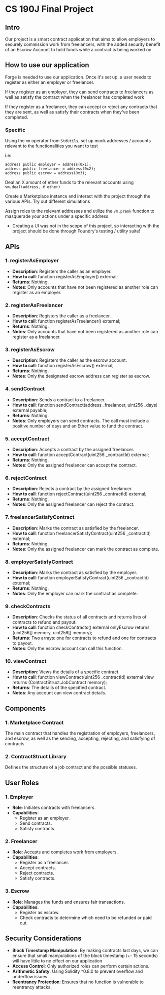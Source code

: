 # CS 190J Final Project

## Intro

Our project is a smart contract application that aims to allow employers to securely commission work from freelancers, with the added security benefit of an Escrow Account to hold funds while a contract is being worked on.

## How to use our application

Forge is needed to use our application. Once it's set up, a user needs to register as either an employer or freelancer.

If they register as an employer, they can send contracts to freelancers as well as satisfy the contract when the freelancer has completed work

If they register as a freelancer, they can accept or reject any contracts that they are sent, as well as satisfy their contracts when they've been completed.

### Specific
Using the `vm` operator from `StdUtils`, set up mock addresses / accounts relevant to the functionalities you want to test

i.e:
```
address public employer = address(0x1);
address public freelancer = address(0x2);
address public escrow = address(0x3);
```

Deal an X amount of ether funds to the relevant accounts using `vm.deal(address, # ether)` 

Create a Marketplace instance and interact with the project through the various APIs. Try out different simulations 

Assign roles to the relevant addresses and utilize the `vm.prank` function to masquerade your actions under a specific address
- Creating a UI was not in the scope of this project, so interacting with the project should be done through Foundry's testing / utility suite!

## APIs

### 1. registerAsEmployer
- **Description**: Registers the caller as an employer.
- **How to call**: function registerAsEmployer() external;
- **Returns**: Nothing.
- **Notes**: Only accounts that have not been registered as another role can register as an employer.

### 2. registerAsFreelancer
- **Description**: Registers the caller as a freelancer.
- **How to call**: function registerAsFreelancer() external;
- **Returns**: Nothing.
- **Notes**: Only accounts that have not been registered as another role can register as a freelancer.

### 3. registerAsEscrow
- **Description**: Registers the caller as the escrow account.
- **How to call**: function registerAsEscrow() external;
- **Returns**: Nothing.
- **Notes**: Only the designated escrow address can register as escrow.

### 4. sendContract
- **Description**: Sends a contract to a freelancer.
- **How to call**: function sendContract(address _freelancer, uint256 _days) external payable;
- **Returns**: Nothing.
- **Notes**: Only employers can send contracts. The call must include a positive number of days and an Ether value to fund the contract.

### 5. acceptContract
- **Description**: Accepts a contract by the assigned freelancer.
- **How to call**: function acceptContract(uint256 _contractId) external;
- **Returns**: Nothing.
- **Notes**: Only the assigned freelancer can accept the contract.

### 6. rejectContract
- **Description**: Rejects a contract by the assigned freelancer.
- **How to call**: function rejectContract(uint256 _contractId) external;
- **Returns**: Nothing.
- **Notes**: Only the assigned freelancer can reject the contract.

### 7. freelancerSatisfyContract
- **Description**: Marks the contract as satisfied by the freelancer.
- **How to call**: function freelancerSatisfyContract(uint256 _contractId) external;
- **Returns**: Nothing.
- **Notes**: Only the assigned freelancer can mark the contract as complete.

### 8. employerSatisfyContract
- **Description**: Marks the contract as satisfied by the employer.
- **How to call**: function employerSatisfyContract(uint256 _contractId) external;
- **Returns**: Nothing.
- **Notes**: Only the employer can mark the contract as complete.

### 9. checkContracts
- **Description**: Checks the status of all contracts and returns lists of contracts to refund and payout.
- **How to call**: function checkContracts() external onlyEscrow returns (uint256[] memory, uint256[] memory);
- **Returns**: Two arrays: one for contracts to refund and one for contracts to payout.
- **Notes**: Only the escrow account can call this function.

### 10. viewContract
- **Description**: Views the details of a specific contract.
- **How to call**: function viewContract(uint256 _contractId) external view returns (ContractStruct.JobContract memory);
- **Returns**: The details of the specified contract.
- **Notes**: Any account can view contract details.

## Components

### 1. Marketplace Contract
The main contract that handles the registration of employers, freelancers, and escrow, as well as the sending, accepting, rejecting, and satisfying of contracts.

### 2. ContractStruct Library
Defines the structure of a job contract and the possible statuses.

## User Roles

### 1. Employer
- **Role**: Initiates contracts with freelancers.
- **Capabilities**:
    - Register as an employer.
    - Send contracts.
    - Satisfy contracts.

### 2. Freelancer
- **Role**: Accepts and completes work from employers.
- **Capabilities**:
    - Register as a freelancer.
    - Accept contracts.
    - Reject contracts.
    - Satisfy contracts.

### 3. Escrow
- **Role**: Manages the funds and ensures fair transactions.
- **Capabilities**:
    - Register as escrow.
    - Check contracts to determine which need to be refunded or paid out.


## Security Considerations

- **Block Timestamp Manipulation**: By making contracts last days, we can ensure that small manipulations of the block timestamp (+- 15 seconds) will have little to no effect on our application
- **Access Control**: Only authorized roles can perform certain actions.
- **Arithmetic Safety**: Using Solidity ^0.8.0 to prevent overflow and underflow issues.
- **Reentrancy Protection**: Ensures that no function is vulnerable to reentrancy attacks.